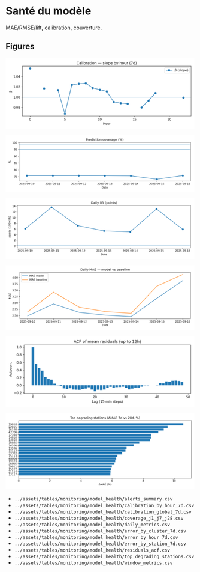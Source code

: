 # Santé du modèle

MAE/RMSE/lift, calibration, couverture.

## Figures
![calibration_beta_by_hour_7d](../assets/figs/monitoring/model_health/calibration_beta_by_hour_7d.png)

![coverage_daily](../assets/figs/monitoring/model_health/coverage_daily.png)

![lift_daily](../assets/figs/monitoring/model_health/lift_daily.png)

![mae_rmse_daily](../assets/figs/monitoring/model_health/mae_rmse_daily.png)

![residuals_acf](../assets/figs/monitoring/model_health/residuals_acf.png)

![top_degrading_stations](../assets/figs/monitoring/model_health/top_degrading_stations.png)

- `../assets/tables/monitoring/model_health/alerts_summary.csv`
- `../assets/tables/monitoring/model_health/calibration_by_hour_7d.csv`
- `../assets/tables/monitoring/model_health/calibration_global_7d.csv`
- `../assets/tables/monitoring/model_health/coverage_j1_j7_j28.csv`
- `../assets/tables/monitoring/model_health/daily_metrics.csv`
- `../assets/tables/monitoring/model_health/error_by_cluster_7d.csv`
- `../assets/tables/monitoring/model_health/error_by_hour_7d.csv`
- `../assets/tables/monitoring/model_health/error_by_station_7d.csv`
- `../assets/tables/monitoring/model_health/residuals_acf.csv`
- `../assets/tables/monitoring/model_health/top_degrading_stations.csv`
- `../assets/tables/monitoring/model_health/window_metrics.csv`

